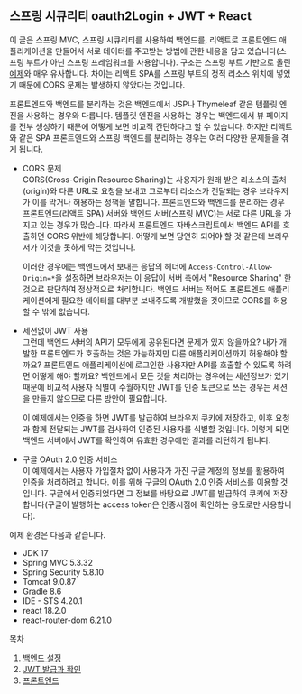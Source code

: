 ## 스프링 시큐리티 oauth2Login + JWT + React

이 글은 스프링 MVC, 스프링 시큐리티를 사용하여 백엔드를, 리액트로 프론트엔드 애플리케이션을 만들어서 서로 데이터를 주고받는 방법에 관한 내용을 담고 있습니다(스프링 부트가 아닌 스프링 프레임워크를 사용합니다). 구조는 스프링 부트 기반으로 올린 [예제](https://github.com/boyd-dev/SimpleSpringBoot)와 매우 유사합니다. 차이는 리액트 SPA를 스프링 부트의 정적 리소스 위치에 넣었기 때문에 CORS 문제는 발생하지 않았다는 것입니다.

프론트엔드와 백엔드를 분리하는 것은 백엔드에서 JSP나 Thymeleaf 같은 템플릿 엔진을 사용하는 경우와 다릅니다. 템플릿 엔진을 사용하는 경우는 백엔드에서 뷰 페이지를 전부 생성하기 때문에 어떻게 보면 비교적 간단하다고 할 수 있습니다. 하지만 리액트와 같은 SPA 프론트엔드와 스프링 백엔드를 분리하는 경우는 여러 다양한 문제들을 겪게 됩니다. 

- CORS 문제  
CORS(Cross-Origin Resource Sharing)는 사용자가 원래 받은 리소스의 출처(origin)와 다른 URL로 요청을 보내고 그로부터 리소스가 전달되는 경우 브라우저가 이를 막거나 허용하는 정책을 말합니다. 프론트엔드와 백엔드를 분리하는 경우 프론트엔드(리액트 SPA) 서버와 백엔드 서버(스프링 MVC)는 서로 다른 URL을 가지고 있는 경우가 많습니다. 따라서 프론트엔드 자바스크립트에서 백엔드 API를 호출하면 CORS 위반에 해당합니다. 어떻게 보면 당연히 되어야 할 것 같은데 브라우저가 이것을 못하게 막는 것입니다. 

  이러한 경우에는 백엔드에서 보내는 응답의 헤더에 `Access-Control-Allow-Origin=*`을 설정하면 브라우저는 이 응답이 서버 측에서 "Resource Sharing" 한 것으로 판단하여 정상적으로 처리합니다. 백엔드 서버는 적어도 프론트엔드 애플리케이션에게 필요한 데이터를 대부분 보내주도록 개발했을 것이므로 CORS를 허용할 수 밖에 없습니다.

- 세션없이 JWT 사용  
그런데 백엔드 서버의 API가 모두에게 공유된다면 문제가 있지 않을까요? 내가 개발한 프론트엔드가 호출하는 것은 가능하지만 다른 애플리케이션까지 허용해야 할까요? 프론트엔드 애플리케이션에 로그인한 사용자만 API를 호출할 수 있도록 하려면 어떻게 해야 할까요? 백엔드에서 모든 것을 처리하는 경우에는 세션정보가 있기 때문에 비교적 사용자 식별이 수월하지만 JWT를 인증 토큰으로 쓰는 경우는 세션을 만들지 않으므로 다른 방안이 필요합니다.  

  이 예제에서는 인증을 하면 JWT를 발급하여 브라우저 쿠키에 저장하고, 이후 요청과 함께 전달되는 JWT를 검사하여 인증된 사용자를 식별할 것입니다. 이렇게 되면 백엔드 서버에서 JWT를 확인하여 유효한 경우에만 결과를 리턴하게 됩니다. 

- 구글 OAuth 2.0 인증 서비스  
이 예제에서는 사용자 가입절차 없이 사용자가 가진 구글 계정의 정보를 활용하여 인증을 처리하려고 합니다. 이를 위해 구글의 OAuth 2.0 인증 서비스를 이용할 것입니다. 구글에서 인증되었다면 그 정보를 바탕으로 JWT를 발급하여 쿠키에 저장합니다(구글이 발행하는 access token은 인증시점에 확인하는 용도로만 사용합니다).  

예제 환경은 다음과 같습니다.

- JDK 17
- Spring MVC 5.3.32
- Spring Security 5.8.10
- Tomcat 9.0.87
- Gradle 8.6
- IDE - STS 4.20.1
- react 18.2.0
- react-router-dom 6.21.0

목차

1. [백엔드 설정](01/README.md)
2. [JWT 발급과 확인](02/README.md)
3. [프론트엔드](03/README.md)

